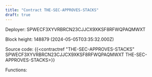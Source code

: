 ```yaml
---
title: "Contract THE-SEC-APPROVES-STACKS"
draft: true
---
```

Deployer: SPWECF3XYVRBRCN23CJJCX9XKSF8RFWQPAQMWXT


 



Block height: 148879 (2024-05-05T03:35:32.000Z)

Source code: {{<contractref "THE-SEC-APPROVES-STACKS" SPWECF3XYVRBRCN23CJJCX9XKSF8RFWQPAQMWXT THE-SEC-APPROVES-STACKS>}}

Functions:


